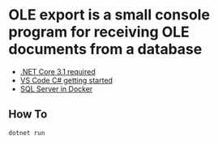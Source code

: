 # OLE export is a small console program for receiving OLE documents from a database
* [.NET Core 3.1 required](https://dotnet.microsoft.com/download/dotnet-core/3.1)
* [VS Code C# getting started](https://docs.microsoft.com/en-us/dotnet/core/tutorials/with-visual-studio-code)
* [SQL Server in Docker](https://docs.microsoft.com/en-us/sql/linux/quickstart-install-connect-docker)

## How To
```
dotnet run
```
